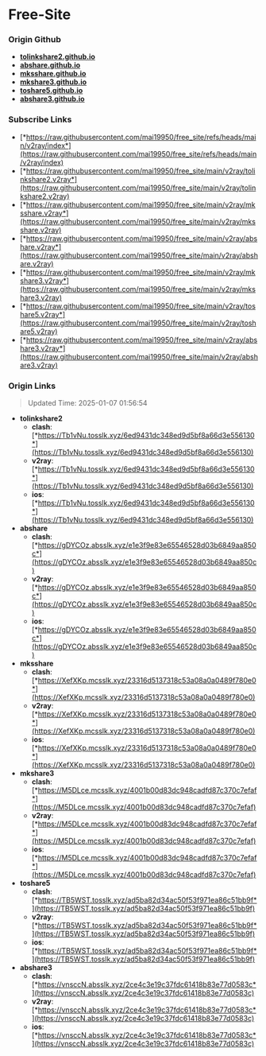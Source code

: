 # Free-Site

### Origin Github

- [**tolinkshare2.github.io**](https://github.com/tolinkshare2/tolinkshare2.github.io)
- [**abshare.github.io**](https://github.com/abshare/abshare.github.io)
- [**mksshare.github.io**](https://github.com/mksshare/mksshare.github.io)
- [**mkshare3.github.io**](https://github.com/mkshare3/mkshare3.github.io)
- [**toshare5.github.io**](https://github.com/toshare5/toshare5.github.io)
- [**abshare3.github.io**](https://github.com/abshare3/abshare3.github.io)

### Subscribe Links

- [*https://raw.githubusercontent.com/mai19950/free_site/refs/heads/main/v2ray/index*](https://raw.githubusercontent.com/mai19950/free_site/refs/heads/main/v2ray/index)
- [*https://raw.githubusercontent.com/mai19950/free_site/main/v2ray/tolinkshare2.v2ray*](https://raw.githubusercontent.com/mai19950/free_site/main/v2ray/tolinkshare2.v2ray)
- [*https://raw.githubusercontent.com/mai19950/free_site/main/v2ray/mksshare.v2ray*](https://raw.githubusercontent.com/mai19950/free_site/main/v2ray/mksshare.v2ray)
- [*https://raw.githubusercontent.com/mai19950/free_site/main/v2ray/abshare.v2ray*](https://raw.githubusercontent.com/mai19950/free_site/main/v2ray/abshare.v2ray)
- [*https://raw.githubusercontent.com/mai19950/free_site/main/v2ray/mkshare3.v2ray*](https://raw.githubusercontent.com/mai19950/free_site/main/v2ray/mkshare3.v2ray)
- [*https://raw.githubusercontent.com/mai19950/free_site/main/v2ray/toshare5.v2ray*](https://raw.githubusercontent.com/mai19950/free_site/main/v2ray/toshare5.v2ray)
- [*https://raw.githubusercontent.com/mai19950/free_site/main/v2ray/abshare3.v2ray*](https://raw.githubusercontent.com/mai19950/free_site/main/v2ray/abshare3.v2ray)

### Origin Links

> Updated Time: 2025-01-07 01:56:54

- **tolinkshare2**
  - **clash**: [*https://Tb1vNu.tosslk.xyz/6ed9431dc348ed9d5bf8a66d3e556130*](https://Tb1vNu.tosslk.xyz/6ed9431dc348ed9d5bf8a66d3e556130)
  - **v2ray**: [*https://Tb1vNu.tosslk.xyz/6ed9431dc348ed9d5bf8a66d3e556130*](https://Tb1vNu.tosslk.xyz/6ed9431dc348ed9d5bf8a66d3e556130)
  - **ios**: [*https://Tb1vNu.tosslk.xyz/6ed9431dc348ed9d5bf8a66d3e556130*](https://Tb1vNu.tosslk.xyz/6ed9431dc348ed9d5bf8a66d3e556130)
- **abshare**
  - **clash**: [*https://gDYCOz.absslk.xyz/e1e3f9e83e65546528d03b6849aa850c*](https://gDYCOz.absslk.xyz/e1e3f9e83e65546528d03b6849aa850c)
  - **v2ray**: [*https://gDYCOz.absslk.xyz/e1e3f9e83e65546528d03b6849aa850c*](https://gDYCOz.absslk.xyz/e1e3f9e83e65546528d03b6849aa850c)
  - **ios**: [*https://gDYCOz.absslk.xyz/e1e3f9e83e65546528d03b6849aa850c*](https://gDYCOz.absslk.xyz/e1e3f9e83e65546528d03b6849aa850c)
- **mksshare**
  - **clash**: [*https://XefXKp.mcsslk.xyz/23316d5137318c53a08a0a0489f780e0*](https://XefXKp.mcsslk.xyz/23316d5137318c53a08a0a0489f780e0)
  - **v2ray**: [*https://XefXKp.mcsslk.xyz/23316d5137318c53a08a0a0489f780e0*](https://XefXKp.mcsslk.xyz/23316d5137318c53a08a0a0489f780e0)
  - **ios**: [*https://XefXKp.mcsslk.xyz/23316d5137318c53a08a0a0489f780e0*](https://XefXKp.mcsslk.xyz/23316d5137318c53a08a0a0489f780e0)
- **mkshare3**
  - **clash**: [*https://M5DLce.mcsslk.xyz/4001b00d83dc948cadfd87c370c7efaf*](https://M5DLce.mcsslk.xyz/4001b00d83dc948cadfd87c370c7efaf)
  - **v2ray**: [*https://M5DLce.mcsslk.xyz/4001b00d83dc948cadfd87c370c7efaf*](https://M5DLce.mcsslk.xyz/4001b00d83dc948cadfd87c370c7efaf)
  - **ios**: [*https://M5DLce.mcsslk.xyz/4001b00d83dc948cadfd87c370c7efaf*](https://M5DLce.mcsslk.xyz/4001b00d83dc948cadfd87c370c7efaf)
- **toshare5**
  - **clash**: [*https://TB5WST.tosslk.xyz/ad5ba82d34ac50f53f971ea86c51bb9f*](https://TB5WST.tosslk.xyz/ad5ba82d34ac50f53f971ea86c51bb9f)
  - **v2ray**: [*https://TB5WST.tosslk.xyz/ad5ba82d34ac50f53f971ea86c51bb9f*](https://TB5WST.tosslk.xyz/ad5ba82d34ac50f53f971ea86c51bb9f)
  - **ios**: [*https://TB5WST.tosslk.xyz/ad5ba82d34ac50f53f971ea86c51bb9f*](https://TB5WST.tosslk.xyz/ad5ba82d34ac50f53f971ea86c51bb9f)
- **abshare3**
  - **clash**: [*https://vnsccN.absslk.xyz/2ce4c3e19c37fdc61418b83e77d0583c*](https://vnsccN.absslk.xyz/2ce4c3e19c37fdc61418b83e77d0583c)
  - **v2ray**: [*https://vnsccN.absslk.xyz/2ce4c3e19c37fdc61418b83e77d0583c*](https://vnsccN.absslk.xyz/2ce4c3e19c37fdc61418b83e77d0583c)
  - **ios**: [*https://vnsccN.absslk.xyz/2ce4c3e19c37fdc61418b83e77d0583c*](https://vnsccN.absslk.xyz/2ce4c3e19c37fdc61418b83e77d0583c)
